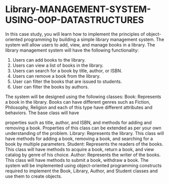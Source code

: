 # Library-MANAGEMENT-SYSTEM-USING-OOP-DATASTRUCTURES

In this case study, you will learn how to implement the principles of object-oriented programming
by building a simple library management system. The system will allow users to add, view, and
manage books in a library. The library management system will have the following functionality:

1. Users can add books to the library.
2. Users can view a list of books in the library.
3. Users can search for a book by title, author, or ISBN.
4. Users can remove a book from the library.
5. User can filter the books that are issued to students.
6. User can filter the books by authors.

The system will be designed using the following classes:
Book: Represents a book in the library. Books can have different genres such as Fiction, Philosophy,
Religion and each of this type have different attributes and behaviors. The base class will have

properties such as title, author, and ISBN, and methods for adding and removing a book. Properties
of this class can be extended as per your own understanding of the problem.
Library: Represents the library. This class will have methods for adding a book, removing a book,
and searching for a book by multiple parameters.
Student: Represents the readers of the books. This class will have methods to acquire a book, return
a book, and view catalog by genre of his choice.
Author: Represents the writer of the books. This class will have methods to submit a book,
withdraw a book.
The system will be implemented using object-oriented programming constructs required to
implement the Book, Library, Author, and Student classes and use them to create objects.
